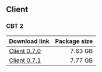 ## Client

### CBT 2

| Download link | Package size |
| ------------- | ------------:|
| [Client 0.7.0](https://autopatchhk.yuanshen.com/client_app/pc_plus19/Genshin_0.7.0.zip) | 7.63 GB |
| [Client 0.7.1](https://autopatchhk.yuanshen.com/client_app/pc_plus19/Genshin_0.7.1.zip) | 7.77 GB |
